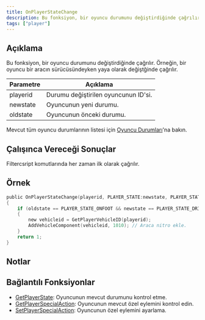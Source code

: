 ```yaml
---
title: OnPlayerStateChange
description: Bu fonksiyon, bir oyuncu durumunu değiştirdiğinde çağrılır. 
tags: ["player"]
---
```


## Açıklama

Bu fonksiyon, bir oyuncu durumunu değiştirdiğinde çağrılır. Örneğin, bir oyuncu bir aracın sürücüsündeyken yaya olarak değiştğinde çağrılır.

| Parametre | Açıklama                                 |
| --------- | ---------------------------------------- |
| playerid  | Durumu değiştirilen oyuncunun ID'si.     |
| newstate  | Oyuncunun yeni durumu.                   |
| oldstate  | Oyuncunun önceki durumu.                 |

Mevcut tüm oyuncu durumlarının listesi için [Oyuncu Durumları](../resources/playerstates)'na bakın. 

## Çalışınca Vereceği Sonuçlar

Filtercsript komutlarında her zaman ilk olarak çağrılır. 

## Örnek

```c
public OnPlayerStateChange(playerid, PLAYER_STATE:newstate, PLAYER_STATE:oldstate)
{
    if (oldstate == PLAYER_STATE_ONFOOT && newstate == PLAYER_STATE_DRIVER) // Oyuncu eğer araca şoför olarak bindiyse...
    {
        new vehicleid = GetPlayerVehicleID(playerid);
        AddVehicleComponent(vehicleid, 1010); // Araca nitro ekle.
    }
    return 1;
}
```

## Notlar

<TipNPCCallbacks />

## Bağlantılı Fonksiyonlar

- [GetPlayerState](../functions/GetPlayerState): Oyuncunun mevcut durumunu kontrol etme.
- [GetPlayerSpecialAction](../functions/GetPlayerSpecialAction): Oyuncunun mevcut özel eylemini kontrol edin. 
- [SetPlayerSpecialAction](../functions/SetPlayerSpecialAction): Oyuncunun özel eylemini ayarlama. 
